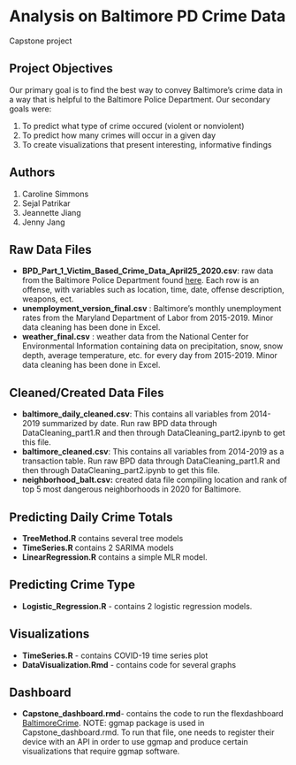 # Analysis on Baltimore PD Crime Data
Capstone project

## Project Objectives
Our primary goal is to find the best way to convey Baltimore’s crime data in a way that is helpful to the Baltimore Police Department. Our secondary goals were:

1) To predict what type of crime occured (violent or nonviolent)
2) To predict how many crimes will occur in a given day
3) To create visualizations that present interesting, informative findings

## Authors
1) Caroline Simmons
2) Sejal Patrikar
3) Jeannette Jiang
4) Jenny Jang


## Raw Data Files
* **BPD_Part_1_Victim_Based_Crime_Data_April25_2020.csv**: raw data from the Baltimore Police Department found [here](https://data.baltimorecity.gov/Public-Safety/BPD-Part-1-Victim-Based-Crime-Data/wsfq-mvij/data). Each row is an offense, with variables such as location, time, date, offense description, weapons, ect.
* **unemployment_version_final.csv** : Baltimore’s monthly unemployment rates from the Maryland Department of Labor from 2015-2019. Minor data cleaning has been done in Excel.
* **weather_final.csv** : weather data from the National Center for Environmental Information containing data on precipitation, snow, snow depth, average temperature, etc. for every day from 2015-2019. Minor data cleaning has been done in Excel.

## Cleaned/Created Data Files
* **baltimore_daily_cleaned.csv**: This contains all variables from 2014-2019 summarized by date. Run raw BPD data through DataCleaning_part1.R and then through DataCleaning_part2.ipynb to get this file.
* **baltimore_cleaned.csv**: This contains all variables from 2014-2019 as a transaction table. Run raw BPD data through DataCleaning_part1.R and then through DataCleaning_part2.ipynb to get this file.
* **neighborhood_balt.csv:** created data file compiling location and rank of top 5 most dangerous neighborhoods in 2020 for Baltimore.

## Predicting Daily Crime Totals
* **TreeMethod.R** contains several tree models
* **TimeSeries.R** contains 2 SARIMA models
* **LinearRegression.R** contains a simple MLR model.

## Predicting Crime Type
* **Logistic_Regression.R** - contains 2 logistic regression models.

## Visualizations
* **TimeSeries.R** - contains COVID-19 time series plot
* **DataVisualization.Rmd** - contains code for several graphs

## Dashboard
* **Capstone_dashboard.rmd**- contains the code to run the flexdashboard [BaltimoreCrime](https://rpubs.com/jj_99/baltimorepdcrime). NOTE: ggmap package is used in Capstone_dashboard.rmd. To run that file, one needs to register their device with an API in order to use ggmap and produce certain visualizations that require ggmap software.
